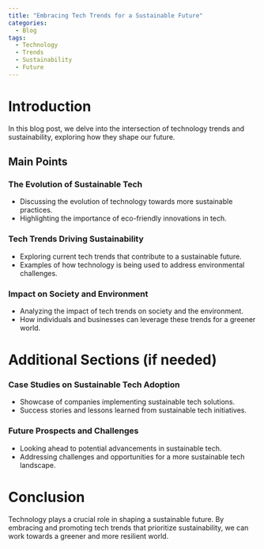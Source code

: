 ```yaml
---
title: "Embracing Tech Trends for a Sustainable Future"
categories:
  - Blog
tags:
  - Technology
  - Trends
  - Sustainability
  - Future
---
```


# Introduction
In this blog post, we delve into the intersection of technology trends and sustainability, exploring how they shape our future.

## Main Points
### The Evolution of Sustainable Tech
- Discussing the evolution of technology towards more sustainable practices.
- Highlighting the importance of eco-friendly innovations in tech.

### Tech Trends Driving Sustainability
- Exploring current tech trends that contribute to a sustainable future.
- Examples of how technology is being used to address environmental challenges.

### Impact on Society and Environment
- Analyzing the impact of tech trends on society and the environment.
- How individuals and businesses can leverage these trends for a greener world.

# Additional Sections (if needed)
### Case Studies on Sustainable Tech Adoption
- Showcase of companies implementing sustainable tech solutions.
- Success stories and lessons learned from sustainable tech initiatives.

### Future Prospects and Challenges
- Looking ahead to potential advancements in sustainable tech.
- Addressing challenges and opportunities for a more sustainable tech landscape.

# Conclusion
Technology plays a crucial role in shaping a sustainable future. By embracing and promoting tech trends that prioritize sustainability, we can work towards a greener and more resilient world.